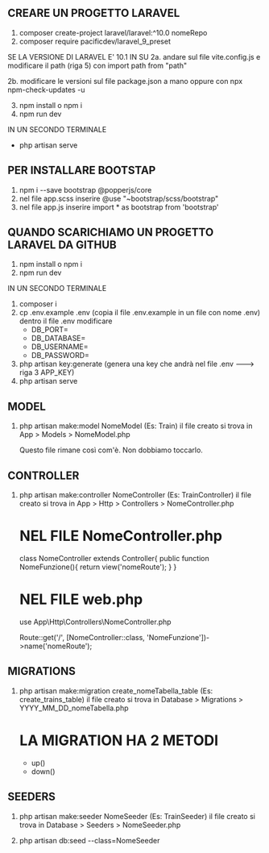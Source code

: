## CREARE UN PROGETTO LARAVEL 
1. composer create-project laravel/laravel:^10.0 nomeRepo
2. composer require pacificdev/laravel_9_preset

SE LA VERSIONE DI LARAVEL E' 10.1 IN SU
2a. andare sul file vite.config.js e modificare il path (riga 5)
   con import path from "path"

2b. modificare le versioni sul file package.json a mano oppure con
   npx npm-check-updates -u

3. npm install o npm i
4. npm run dev 

IN UN SECONDO TERMINALE 
- php artisan serve 




## PER INSTALLARE BOOTSTAP 
1. npm i --save bootstrap @popperjs/core
2. nel file app.scss inserire
   @use "~bootstrap/scss/bootstrap"
3. nel file app.js inserire
   import * as bootstrap from 'bootstrap'




## QUANDO SCARICHIAMO UN PROGETTO LARAVEL DA GITHUB 
1. npm install o npm i
2. npm run dev

IN UN SECONDO TERMINALE
1. composer i 
2. cp .env.example .env 
   (copia il file .env.example in un file con nome .env)
   dentro il file .env modificare 
   - DB_PORT=
   - DB_DATABASE=
   - DB_USERNAME=
   - DB_PASSWORD=
3. php artisan key:generate
   (genera una key che andrà nel file .env ---> riga 3 APP_KEY)
4. php artisan serve




## MODEL 
1. php artisan make:model NomeModel (Es: Train)
   il file creato si trova in
   App > Models > NomeModel.php
   
   Questo file rimane così com'è. Non dobbiamo toccarlo.




## CONTROLLER
1. php artisan make:controller NomeController (Es: TrainController)
   il file creato si trova in
   App > Http > Controllers > NomeController.php


   # NEL FILE NomeController.php
    class NomeController extends Controller{
        public function NomeFunzione(){
            return view('nomeRoute');
        }
    }


   # NEL FILE web.php
    use App\Http\Controllers\NomeController.php

    Route::get('/', [NomeController::class, 'NomeFunzione'])->name('nomeRoute');
     



## MIGRATIONS
1. php artisan make:migration create_nomeTabella_table (Es: create_trains_table)
   il file creato si trova in
   Database > Migrations > YYYY_MM_DD_nomeTabella.php

   # LA MIGRATION HA 2 METODI
   - up()
   - down()




## SEEDERS 
1. php artisan make:seeder NomeSeeder (Es: TrainSeeder)
   il file creato si trova in
   Database > Seeders > NomeSeeder.php

2. php artisan db:seed --class=NomeSeeder















